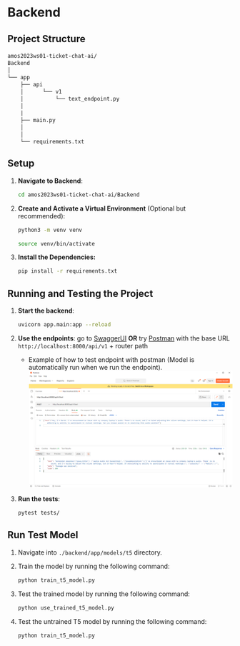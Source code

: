 # Backend

## Project Structure

    amos2023ws01-ticket-chat-ai/
    Backend
    │
    └── app
        ├── api                     
        │      └── v1
        │          └── text_endpoint.py
        │
        |
        ├── main.py
        │
        │
        └── requirements.txt

## Setup

1. **Navigate to Backend**:

    ```bash
    cd amos2023ws01-ticket-chat-ai/Backend
    ```

2. **Create and Activate a Virtual Environment** (Optional but recommended):

    ```bash
    python3 -m venv venv
    ```
    ```bash
    source venv/bin/activate
    ```

3. **Install the Dependencies:**

    ```bash
    pip install -r requirements.txt
    ```

## Running and Testing the Project

1. **Start the backend**:

    ```bash
    uvicorn app.main:app --reload
    ```

2. **Use the endpoints**: go to [SwaggerUI](http://localhost:8000/docs) **OR**
   try [Postman](https://www.postman.com/downloads/) with the base URL `http://localhost:8000/api/v1` + router path

   - Example of how to test endpoint with postman (Model is automatically run when we run the endpoint). 
      ![Example of how to test endpoint with postman](images/endpoint_example.png)
3. **Run the tests**:

    ```bash
    pytest tests/
    ```

## Run Test Model

1. Navigate into `./backend/app/models/t5` directory.

2. Train the model by running the following command:

   ```bash
   python train_t5_model.py
   ```

3. Test the trained model by running the following command:

   ```bash
   python use_trained_t5_model.py
   ```

4. Test the untrained T5 model by running the following command:

   ```bash
   python train_t5_model.py
   ```